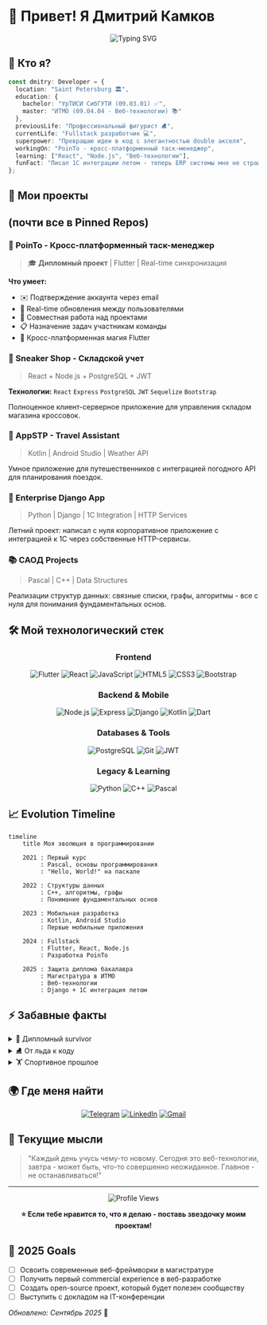 # 👋 Привет! Я Дмитрий Камков

<div align="center">
  
  ![Typing SVG](https://readme-typing-svg.herokuapp.com?font=Fira+Code&size=28&duration=3000&pause=1000&color=2F81F7&center=true&vCenter=true&multiline=true&width=800&height=120&lines=💻+Fullstack+Developer;🎓+Студент+ИТМО;⛸️+Фигурист+→+Программист!)
  
</div>

## 🎯 Кто я?

```typescript
const dmitry: Developer = {
  location: "Saint Petersburg 🏛️",
  education: {
    bachelor: "УрТИСИ СибГУТИ (09.03.01) ✅",
    master: "ИТМО (09.04.04 - Веб-технологии) 📚"
  },
  previousLife: "Профессиональный фигурист ⛸️",
  currentLife: "Fullstack разработчик 💻",
  superpower: "Превращаю идеи в код с элегантностью double акселя",
  workingOn: "PoinTo - кросс-платформенный таск-менеджер",
  learning: ["React", "Node.js", "Веб-технологии"],
  funFact: "Писал 1С интеграции летом - теперь ERP системы мне не страшны!"
};
```


## 🚀 Мои проекты 
##    (почти все в Pinned Repos)

### 📱 PoinTo - Кросс-платформенный таск-менеджер
> 🎓 **Дипломный проект** | Flutter | Real-time синхронизация

**Что умеет:**
- ✉️ Подтверждение аккаунта через email
- 🔄 Real-time обновления между пользователями
- 👥 Совместная работа над проектами
- 📋 Назначение задач участникам команды
- 🎨 Кросс-платформенная магия Flutter

### 👟 Sneaker Shop - Складской учет
> React + Node.js + PostgreSQL + JWT

**Технологии:** `React` `Express` `PostgreSQL` `JWT` `Sequelize` `Bootstrap`

Полноценное клиент-серверное приложение для управления складом магазина кроссовок.

### 🎒 AppSTP - Travel Assistant  
> Kotlin | Android Studio | Weather API

Умное приложение для путешественников с интеграцией погодного API для планирования поездок.

### 💼 Enterprise Django App
> Python | Django | 1C Integration | HTTP Services

Летний проект: написал с нуля корпоративное приложение с интеграцией к 1С через собственные HTTP-сервисы.

### 📚 САОД Projects
> Pascal | C++ | Data Structures

Реализации структур данных: связные списки, графы, алгоритмы - все с нуля для понимания фундаментальных основ.

## 🛠️ Мой технологический стек

<div align="center">

### Frontend
![Flutter](https://img.shields.io/badge/Flutter-02569B?style=for-the-badge&logo=flutter&logoColor=white)
![React](https://img.shields.io/badge/React-61DAFB?style=for-the-badge&logo=react&logoColor=black)
![JavaScript](https://img.shields.io/badge/JavaScript-F7DF1E?style=for-the-badge&logo=javascript&logoColor=black)
![HTML5](https://img.shields.io/badge/HTML5-E34F26?style=for-the-badge&logo=html5&logoColor=white)
![CSS3](https://img.shields.io/badge/CSS3-1572B6?style=for-the-badge&logo=css3&logoColor=white)
![Bootstrap](https://img.shields.io/badge/Bootstrap-7952B3?style=for-the-badge&logo=bootstrap&logoColor=white)

### Backend & Mobile
![Node.js](https://img.shields.io/badge/Node.js-339933?style=for-the-badge&logo=node.js&logoColor=white)
![Express](https://img.shields.io/badge/Express-000000?style=for-the-badge&logo=express&logoColor=white)
![Django](https://img.shields.io/badge/Django-092E20?style=for-the-badge&logo=django&logoColor=white)
![Kotlin](https://img.shields.io/badge/Kotlin-0095D5?style=for-the-badge&logo=kotlin&logoColor=white)
![Dart](https://img.shields.io/badge/Dart-0175C2?style=for-the-badge&logo=dart&logoColor=white)

### Databases & Tools
![PostgreSQL](https://img.shields.io/badge/PostgreSQL-336791?style=for-the-badge&logo=postgresql&logoColor=white)
![Git](https://img.shields.io/badge/Git-F05032?style=for-the-badge&logo=git&logoColor=white)
![JWT](https://img.shields.io/badge/JWT-000000?style=for-the-badge&logo=jsonwebtokens&logoColor=white)

### Legacy & Learning
![Python](https://img.shields.io/badge/Python-3776AB?style=for-the-badge&logo=python&logoColor=white)
![C++](https://img.shields.io/badge/C++-00599C?style=for-the-badge&logo=cplusplus&logoColor=white)
![Pascal](https://img.shields.io/badge/Pascal-0052CC?style=for-the-badge&logoColor=white)

</div>

## 📈 Evolution Timeline

```mermaid
timeline
    title Моя эволюция в программировании
    
    2021 : Первый курс
         : Pascal, основы программирования
         : "Hello, World!" на паскале
    
    2022 : Структуры данных
         : C++, алгоритмы, графы
         : Понимание фундаментальных основ
    
    2023 : Мобильная разработка
         : Kotlin, Android Studio
         : Первые мобильные приложения
    
    2024 : Fullstack
         : Flutter, React, Node.js
         : Разработка PoinTo
    
    2025 : Защита диплома бакалавра 
         : Магистратура в ИТМО
         : Веб-технологии
         : Django + 1C интеграция летом
```

## ⚡ Забавные факты

<details>
<summary>🎯 Дипломный survivor</summary>

```
🎓 Защитил диплом: ✅ DONE
⏰ Дней с защиты: ![](https://img.shields.io/badge/🎓%20Защитился-87%20дней%20назад-brightgreen?style=for-the-badge)
🏆 Статус: Выживший после дипломной защиты
```

</details>

<details>
<summary>⛸️ От льда к коду</summary>

```
Профессиональный фигурист → Программист
Тройные прыжки → Тройная вложенность циклов
Perfection on ice → Perfect code execution
```

</details>

<details>
<summary>🏋️ Спортивное прошлое</summary>

- ⛸️ Фигурное катание (профессионально)
- 🏐 Волейбол (институтская секция) 
- ⚽ Футбол
- 💪 Спортзал

**Философия:** "Дисциплина в спорте = дисциплина в коде"

</details>


## 🌍 Где меня найти

<div align="center">

[![Telegram](https://img.shields.io/badge/Telegram-2CA5E0?style=for-the-badge&logo=telegram&logoColor=white)](https://t.me/dkamkov)
[![LinkedIn](https://img.shields.io/badge/LinkedIn-0077B5?style=for-the-badge&logo=linkedin&logoColor=white)](https://linkedin.com/in/dmitry-kamkov-288a52385)
[![Gmail](https://img.shields.io/badge/Gmail-D14836?style=for-the-badge&logo=gmail&logoColor=white)](mailto:dmitry.kamkov@gmail.com)

</div>

## 💭 Текущие мысли

> "Каждый день учусь чему-то новому. Сегодня это веб-технологии, завтра - может быть, что-то совершенно неожиданное. Главное - не останавливаться!"

---

<div align="center">
  
  ![Profile Views](https://komarev.com/ghpvc/?username=dkamkov&color=2F81F7&style=for-the-badge)
  
  **⭐ Если тебе нравится то, что я делаю - поставь звездочку моим проектам!**
  
</div>

<!--
**dkamkov/dkamkov** is a ✨ _special_ ✨ repository because its `README.md` (this file) appears on your GitHub profile.
-->

## 🎯 2025 Goals

- [ ] Освоить современные веб-фреймворки в магистратуре
- [ ] Получить первый commercial experience в веб-разработке
- [ ] Создать open-source проект, который будет полезен сообществу
- [ ] Выступить с докладом на IT-конференции

*Обновлено: Сентябрь 2025* 🚀
